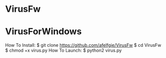 # VirusFw
# VirusForWindows

How To Install:
$ git clone https://github.com/afelfgie/VirusFw
$ cd VirusFw
$ chmod +x virus.py
How To Launch:
$ python2 virus.py


